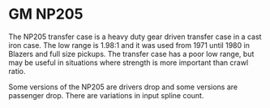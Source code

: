 # GM NP205

The NP205 transfer case is a heavy duty gear driven transfer case in a cast iron case. The low range is 1.98:1 and it was used from 1971 until 1980 in Blazers and full size pickups. The transfer case has a poor low range, but may be useful in situations where strength is more important than crawl ratio.

Some versions of the NP205 are drivers drop and some versions are passenger drop. There are variations in input spline count.
